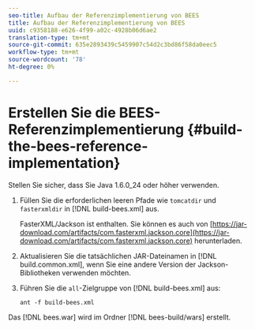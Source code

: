```yaml
---
seo-title: Aufbau der Referenzimplementierung von BEES
title: Aufbau der Referenzimplementierung von BEES
uuid: c9358188-e626-4f99-a02c-4928b06d6ae2
translation-type: tm+mt
source-git-commit: 635e2893439c5459907c54d2c3bd86f58da0eec5
workflow-type: tm+mt
source-wordcount: '78'
ht-degree: 0%

---
```



# Erstellen Sie die BEES-Referenzimplementierung {#build-the-bees-reference-implementation}

Stellen Sie sicher, dass Sie Java 1.6.0_24 oder höher verwenden.
1. Füllen Sie die erforderlichen leeren Pfade wie `tomcatdir` und `fasterxmldir` in [!DNL build-bees.xml] aus.

   FasterXML/Jackson ist enthalten. Sie können es auch von [https://jar-download.com/artifacts/com.fasterxml.jackson.core](https://jar-download.com/artifacts/com.fasterxml.jackson.core) herunterladen.
1. Aktualisieren Sie die tatsächlichen JAR-Dateinamen in [!DNL build.common.xml], wenn Sie eine andere Version der Jackson-Bibliotheken verwenden möchten.
1. Führen Sie die `all`-Zielgruppe von [!DNL build-bees.xml] aus:

   ```
   ant -f build-bees.xml
   ```

Das [!DNL bees.war] wird im Ordner [!DNL bees-build/wars] erstellt.
